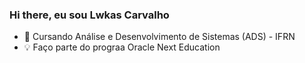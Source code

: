 ### Hi there, eu sou Lwkas Carvalho 
- 🌱 Cursando Análise e Desenvolvimento de Sistemas (ADS) - IFRN
-  💡 Faço parte do prograa Oracle Next Education
